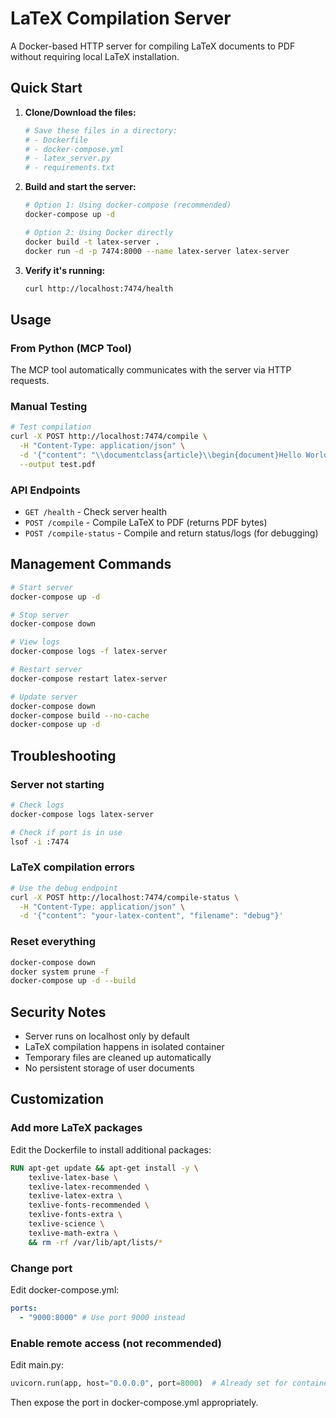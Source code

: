 # LaTeX Compilation Server

A Docker-based HTTP server for compiling LaTeX documents to PDF without
requiring local LaTeX installation.

## Quick Start

1. **Clone/Download the files:**

   ```bash
   # Save these files in a directory:
   # - Dockerfile
   # - docker-compose.yml
   # - latex_server.py
   # - requirements.txt
   ```

2. **Build and start the server:**

   ```bash
   # Option 1: Using docker-compose (recommended)
   docker-compose up -d

   # Option 2: Using Docker directly
   docker build -t latex-server .
   docker run -d -p 7474:8000 --name latex-server latex-server
   ```

3. **Verify it's running:**
   ```bash
   curl http://localhost:7474/health
   ```

## Usage

### From Python (MCP Tool)

The MCP tool automatically communicates with the server via HTTP requests.

### Manual Testing

```bash
# Test compilation
curl -X POST http://localhost:7474/compile \
  -H "Content-Type: application/json" \
  -d '{"content": "\\documentclass{article}\\begin{document}Hello World!\\end{document}", "filename": "test"}' \
  --output test.pdf
```

### API Endpoints

- `GET /health` - Check server health
- `POST /compile` - Compile LaTeX to PDF (returns PDF bytes)
- `POST /compile-status` - Compile and return status/logs (for debugging)

## Management Commands

```bash
# Start server
docker-compose up -d

# Stop server
docker-compose down

# View logs
docker-compose logs -f latex-server

# Restart server
docker-compose restart latex-server

# Update server
docker-compose down
docker-compose build --no-cache
docker-compose up -d
```

## Troubleshooting

### Server not starting

```bash
# Check logs
docker-compose logs latex-server

# Check if port is in use
lsof -i :7474
```

### LaTeX compilation errors

```bash
# Use the debug endpoint
curl -X POST http://localhost:7474/compile-status \
  -H "Content-Type: application/json" \
  -d '{"content": "your-latex-content", "filename": "debug"}'
```

### Reset everything

```bash
docker-compose down
docker system prune -f
docker-compose up -d --build
```

## Security Notes

- Server runs on localhost only by default
- LaTeX compilation happens in isolated container
- Temporary files are cleaned up automatically
- No persistent storage of user documents

## Customization

### Add more LaTeX packages

Edit the Dockerfile to install additional packages:

```dockerfile
RUN apt-get update && apt-get install -y \
    texlive-latex-base \
    texlive-latex-recommended \
    texlive-latex-extra \
    texlive-fonts-recommended \
    texlive-fonts-extra \
    texlive-science \
    texlive-math-extra \
    && rm -rf /var/lib/apt/lists/*
```

### Change port

Edit docker-compose.yml:

```yaml
ports:
  - "9000:8000" # Use port 9000 instead
```

### Enable remote access (not recommended)

Edit main.py:

```python
uvicorn.run(app, host="0.0.0.0", port=8000)  # Already set for container
```

Then expose the port in docker-compose.yml appropriately.
